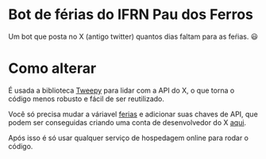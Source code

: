 # Bot de férias do IFRN Pau dos Ferros
Um bot que posta no X (antigo twitter) quantos dias faltam para as feŕias. 😃

# Como alterar
É usada a biblioteca [Tweepy](https://www.tweepy.org/) para lidar com a API do X, o que torna o código menos robusto e fácil de ser reutilizado.

Você só precisa mudar a váriavel [ferias](https://github.com/ErisvaldoBalbino/feriasifrn-bot/blob/main/bot.py#L18) e adicionar suas chaves de API, 
que podem ser conseguidas criando uma conta de desenvolvedor do X [aqui](https://developer.twitter.com/en).

Após isso é só usar qualquer serviço de hospedagem online para rodar o código.
